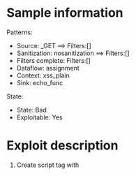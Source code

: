 # Sample information

Patterns:
- Source: _GET ==> Filters:[]
- Sanitization: nosanitization ==> Filters:[]
- Filters complete: Filters:[]
- Dataflow: assignment
- Context: xss_plain
- Sink: echo_func

State:
- State: Bad
- Exploitable: Yes


# Exploit description

1. Create script tag with <script>
